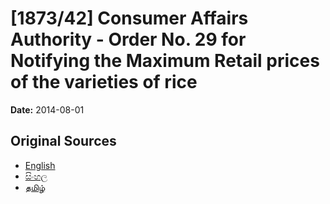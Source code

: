 # [1873/42] Consumer Affairs Authority - Order No. 29 for Notifying the Maximum Retail prices of the varieties of rice

**Date:** 2014-08-01

## Original Sources

- [English](https://documents.gov.lk/view/extra-gazettes/2014/8/1873-42_E.pdf)
- [සිංහල](https://documents.gov.lk/view/extra-gazettes/2014/8/1873-42_S.pdf)
- [தமிழ்](https://documents.gov.lk/view/extra-gazettes/2014/8/1873-42_T.pdf)
